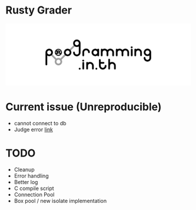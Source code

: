 # Rusty Grader
[![programming.in.th](https://github.com/programming-in-th/artworks/blob/fb0bdd8587b9379b9b8e2a306bc9216e6ecaee62/png/readme-rust.png)](https://beta.programming.in.th)

# Current issue (Unreproducible)
- cannot connect to db
- Judge error [link](https://staging.programming.in.th/submissions/47)

# TODO
- Cleanup
- Error handling
- Better log
- C compile script
- Connection Pool
- Box pool / new isolate implementation
